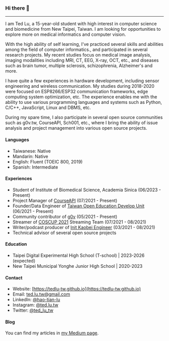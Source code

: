 ### Hi there 👋
---
I am Ted Lu, a 15-year-old student with high interest in computer science and biomedicine from New Taipei, Taiwan. I am looking for opportunities to explore more on medical informatics and computer vision. 

With the high ability of self learning, I've practiced several skills and abilities among the field of computer informatics., and participated in several research projects. My recent studies focus on medical image analysis, imaging modalities including MRI, CT, EEG, X-ray, OCT, etc., and diseases such as brain tumor, multiple sclerosis, schizophrenia, Alzheimer's and more. 

I have quite a few experiences in hardware development, including sensor engineering and wireless communication. My studies during 2018-2020 were focused on ESP8266/ESP32 communication frameworks, edge computing system optimization, etc. The experience enables me with the ability to use various programming languages and systems such as Python, C/C++, JavaScript, Linux and DBMS, etc.

During my spare time, I also participate in several open source communities such as g0v.tw, CourseAPI, Sch001, etc., where I bring the ability of issue analysis and project management into various open source projects. 

#### Languages

- Taiwanese: Native
- Mandarin: Native
- English: Fluent (TOEIC 800, 2019)
- Spanish: Intermediate

#### Experiences

- Student of Institute of Biomedical Science, Academia Sinica (06/2023 - Present)
- Project Manager of [CourseAPI](https://courseapi.org) (07/2021 - Present)
- Founder/Data Engineer of [Taiwan Open Education Develop Unit](https://toedu.g0v.tw) (06/2021 - Present)
- Community contributor of [g0v](https://g0v.tw) (05/2021 - Present)
- Streamer of [COSCUP 2021](https://coscup.org/2021/) Streaming Team (07/2021 - 08/2021)
- Writer/podcast producer of [Init Kaobei Engineer](https://init.engineer/) (03/2021 - 08/2021)
- Technical advisor of several open source projects

#### Education

- Taipei Digital Experimental High School (T-school) | 2023-2026 (expected)
- New Taipei Municipal Yonghe Junior High School | 2020-2023

#### Contact

- Website: [https://tedlu-tw.github.io](https://tedlu-tw.github.io)
- Email: [ted.lu.tw@gmail.com](mailto:ted.lu.tw@gmail.com)
- LinkedIn: [@hao-tian-lu](https://www.linkedin.com/in/hao-tian-lu/)
- Instagram: [@ted.lu.tw](https://instagram.com/ted.lu.tw)
- Twitter: [@ted_lu_tw](https://twitter.com/ted_lu_tw)

#### Blog
You can find my articles in [my Medium page](https://ted-lu.medium.com/). 
